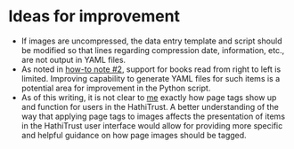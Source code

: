 # Ideas for improvement
- If images are uncompressed, the data entry template and script should be modified so that lines regarding compression date, information, etc., are not output in YAML files.
- As noted in [how-to note #2](https://github.com/ries07uw/HathiTrustYAMLgenerator/blob/master/HowTo.md#notes), support for books read from right to left is limited. Improving capability to generate YAML files for such items is a potential area for improvement in the Python script.
- As of this writing, it is not clear to [me](https://github.com/briesenberg07) exactly how page tags show up and function for users in the HathiTrust. A better understanding of the way that applying page tags to images affects the presentation of items in the HathiTrust user interface would allow for providing more specific and helpful guidance on how page images should be tagged.